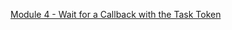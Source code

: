 

[Module 4 - Wait for a Callback with the Task Token](https://catalog.workshops.aws/stepfunctions/en-US/module-4)